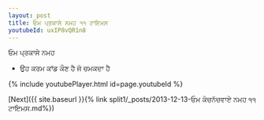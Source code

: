 ```yaml
---
layout: post
title: ਓਮ ਪ੍ਰਕਾਸੇ ਨਮਹ ੧੧ ਟਾਇਮਸ
youtubeId: uxIP8vQR1n8
---
```

 
 
 ਓਮ ਪ੍ਰਕਾਸੇ ਨਮਹ  
 
 -  ਉਹ ਕਰਮ ਕਾਂਡ ਕੌਣ ਹੈ ਜੋ ਚਮਕਦਾ ਹੈ 
 
  
 
  
 
 
 
 
 
 


{% include youtubePlayer.html id=page.youtubeId %}
 
[Next]({{ site.baseurl }}{% link  split1/_posts/2013-12-13-ਓਮ ਕੰਚਨੱਚਵਾਏ ਨਮਹ ੧੧ ਟਾਇਮਸ.md%})
 
